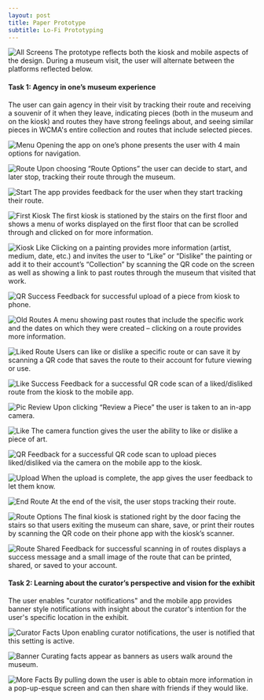 ```yaml
---
layout: post
title: Paper Prototype
subtitle: Lo-Fi Prototyping
---
```


![All Screens](/img/paperPrototype.png)
The prototype reflects both the kiosk and mobile aspects of the design. During a museum visit, the user will alternate between the platforms reflected below.


#### Task 1: Agency in one’s museum experience
The user can gain agency in their visit by tracking their route and receiving a souvenir of it when they leave, indicating pieces (both in the museum and on the kiosk) and routes they have strong feelings about, and seeing similar pieces in WCMA's entire collection and routes that include selected pieces. 

![Menu](/img/appMenu.jpg)
Opening the app on one’s phone presents the user with 4 main options for navigation.

![Route](/img/trackRoute.jpg)
Upon choosing “Route Options” the user can decide to start, and later stop, tracking their route through the museum.

![Start](/img/startedTracking.jpg)
The app provides feedback for the user when they start tracking their route.

![First Kiosk](/img/kioskFirst.jpg)
The first kiosk is stationed by the stairs on the first floor and shows a menu of works displayed on the first floor that can be scrolled through and clicked on for more information.

![Kiosk Like](/img/kioskLike.jpg)
Clicking on a painting provides more information (artist, medium, date, etc.) and invites the user to “Like” or “Dislike” the painting or add it to their account’s “Collection” by scanning the QR code on the screen as well as showing a link to past routes through the museum that visited that work.

![QR Success](/img/kioskUpload.jpg)
Feedback for successful upload of a piece from kiosk to phone.

![Old Routes](/img/routesIncluding.jpg)
A menu showing past routes that include the specific work and the dates on which they were created – clicking on a route provides more information.

![Liked Route](/img/likeRoute.jpg)
Users can like or dislike a specific route or can save it by scanning a QR code that saves the route to their account for future viewing or use.

![Like Success](/img/routeLikeUpload.jpg)
Feedback for a successful QR code scan of a liked/disliked route from the kiosk to the mobile app.

![Pic Review](/img/pic.jpg)
Upon clicking “Review a Piece” the user is taken to an in-app camera.

![Like](/img/appLike.jpg)
The camera function gives the user the ability to like or dislike a piece of art.

![QR](/img/appQR.jpg)
Feedback for a successful QR code scan to upload pieces liked/disliked via the camera on the mobile app to the kiosk.

![Upload](/img/appUpload.jpg)
When the upload is complete, the app gives the user feedback to let them know.

![End Route](/img/stopTracking.jpg)
At the end of the visit, the user stops tracking their route.

![Route Options](/img/routeOptions.jpg)
The final kiosk is stationed right by the door facing the stairs so that users exiting the museum can share, save, or print their routes by scanning the QR code on their phone app with the kiosk’s scanner.

![Route Shared](/img/shareRoute.jpg)
Feedback for successful scanning in of routes displays a success message and a small image of the route that can be printed, shared, or saved to your account.


#### Task 2: Learning about the curator’s perspective and vision for the exhibit
The user enables "curator notifications" and the mobile app provides banner style notifications with insight about the curator's intention for the user's specific location in the exhibit.

![Curator Facts](/img/curationEnabled.jpg)
Upon enabling curator notifications, the user is notified that this setting is active.

![Banner](/img/curationFact.jpg)
Curating facts appear as banners as users walk around the museum.

![More Facts](/img/moreInfo.jpg)
By pulling down the user is able to obtain more information in a pop-up-esque screen and can then share with friends if they would like.
